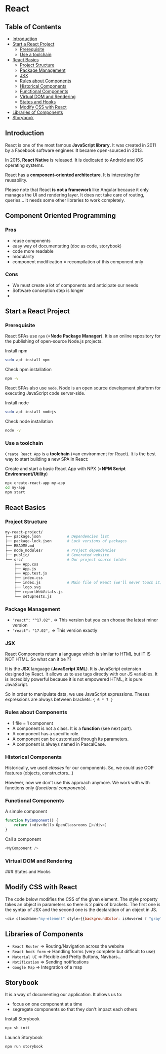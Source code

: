 # React

## Table of Contents

- [Introduction](#introduction)
- [Start a React Project](#start-a-react-project)
    - [Prerequisite](#prerequisite)
    - [Use a toolchain](#use-a-toolchain)
- [React Basics](#react-basics)
    - [Project Structure](#project-structure)
    - [Package Management](#package-management)
    - [JSX](#jsx)
    - [Rules about Components](#rules-about-components)
    - [Historical Components](#historical-components)
    - [Functional Components](#functional-components)
    - [Virtual DOM and Rendering](#virtual-dom-and-rendering)
    - [States and Hooks](#states-and-hooks)
    - [Modify CSS with React](#modify-css-with-react)
- [Libraries of Components](#libraries-of-components)
- [Storybook](#storybook)

## Introduction

React is one of the most famous **JavaScript library**. It was created in 2011 by a Facebook software engineer. It became open-sourced in 2013. 

In 2015, **React Native** is released. It is dedicated to Android and iOS operating systems.

React has a **component-oriented architecture**. It is interesting for reusability.

Please note that React **is not a framework** like Angular because it only manages the UI and rendering layer. It does not take care of routing, queries... It needs some other libraries to work completely.

## Component Oriented Programming

### Pros

- reuse components
- easy way of documentating (doc as code, storybook)
- code more readable
- modularity
- component modification = recompilation of this component only

### Cons

- We must create a lot of components and anticipate our needs
- Software conception step is longer
- 

## Start a React Project

### Prerequisite

React SPAs use `npm` (=**Node Package Manager**). It is an online repository for the publishing of open-source Node.js projects.

Install npm
```bash
sudo apt install npm
```

Check npm installation
```bash
npm -v
```

React SPAs also use `node`. Node is an open source development pltaform for executing JavaScript code server-side.

Install node
```bash
sudo apt install nodejs
```

Check node installation
```bash
node -v
```

### Use a toolchain

`Create React App` is a **toolchain** (=an environment for React). It is the best way to start building a new SPA in React:

Create and start a basic React App with NPX (=**NPM Script Environment/Utility**)
```bash
npx create-react-app my-app
cd my-app
npm start
```

## React Basics

### Project Structure

```bash
my-react-project/
├── package.json            # Dependencies list
├── package-lock.json       # Lock versions of packages
├── README.md
├── node_modules/           # Project dependencies
├── public/                 # Generated website     
└── src/                    # Our project source folder
    ├── App.css
    ├── App.js
    ├── App.test.js
    ├── index.css
    ├── index.js            # Main file of React (we'll never touch it)
    ├── logo.svg
    ├── reportWebVitals.js
    └── setupTests.js
```

### Package Management

- `"react": "^17.02",` => This version but you can choose the latest minor version
- `"react": "17.02",` => This version exactly

### JSX

React Components return a language which is similar to HTML but IT IS NOT HTML. So what can it be ??

It is the **JSX** language (**JavaScript XML**). It is JavaScript extension designed by React. It allows us to use tags directly with our JS variables. It is incredibly powerful because it is not empowered HTML, it is pure JavaScript.

So in order to manipulate data, we use JavaScript expressions. Theses expressions are always between brackets: `{ 6 * 7 }`

### Rules about Components

- 1 file = 1 component
- A component is not a class. It is a **function** (see next part).
- A component has a specific role.
- A component can be customized through its parameters.
- A component is always named in PascalCase.

### Historical Components

Historically, we used *classes* for our components. So, we could use OOP features (objects, constructors...)

However, now we don't use this approach anymore. We work with with functions only (*functional components*).

### Functional Components

A simple component
```js
function MyComponent() {
    return (<div>Hello OpenClassrooms 👋</div>)
}
```

Call a component
```js
<MyComponent />
```

### Virtual DOM and Rendering

### States and Hooks

## Modify CSS with React

The code below modifies the CSS of the given element. The style property takes an object in parameters so there is 2 pairs of brackets. The first one is the syntax of JSX and the second one is the declaration of an object in JS.
```js
<div className="my-element" style={{backgroundColor: isHovered ? "gray" : "white"}}>...</div>
```

## Libraries of Components

- `React Router` => Routing/Navigation across the website
- `React hook form` => Handling forms (very complete but difficult to use)
- `Material UI` => Flexible and Pretty Buttons, Navbars...
- `Notification` => Sending notifications
- `Google Map` => Integration of a map

## Storybook

It is a way of documenting our application. It allows us to:

- focus on one component at a time
- segregate components so that they don't impact each others

Install Storybook
```bash
npx sb init
```

Launch Storybook
```bash
npm run storybook
```